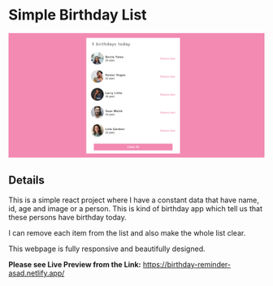# Simple Birthday List

![Birthday App Screenshot](ss.PNG)

## Details

This is a simple react project where I have a constant data that have name, id, age and
image or a person. This is kind of birthday app which tell us that these persons have
birthday today.

I can remove each item from the list and also make the whole list clear.

This webpage is fully responsive and beautifully designed.

**Please see Live Preview from the Link:** https://birthday-reminder-asad.netlify.app/
